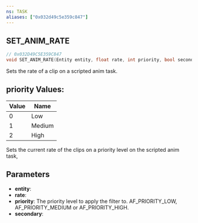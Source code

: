 ```yaml
---
ns: TASK
aliases: ["0x032d49c5e359c847"]
---
```

## SET_ANIM_RATE

```c
// 0x032D49C5E359C847
void SET_ANIM_RATE(Entity entity, float rate, int priority, bool secondary);
```

Sets the rate of a clip on a scripted anim task.

## priority Values:
| Value | Name |
| --- | --- |
| 0 | Low |
| 1 | Medium |
| 2 | High |


Sets the current rate of the clips on a priority level on the scripted anim task,


## Parameters
* **entity**: 
* **rate**: 
* **priority**: The priority level to apply the filter to. AF_PRIORITY_LOW, AF_PRIORITY_MEDIUM or AF_PRIORITY_HIGH.
* **secondary**: 
